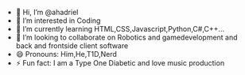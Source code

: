 - 👋 Hi, I’m @ahadriel
- 👀 I’m interested in Coding
- 🌱 I’m currently learning HTML,CSS,Javascript,Python,C#,C++...
- 💞️ I’m looking to collaborate on Robotics and gamedevelopment and back and frontside client software
- 😄 Pronouns: Him,He,T1D,Nerd
- ⚡ Fun fact: I am a Type One Diabetic and love music production

<!---
ahadriel/ahadriel is a ✨ special ✨ repository because its `README.md` (this file) appears on your GitHub profile.
You can click the Preview link to take a look at your changes.
--->
